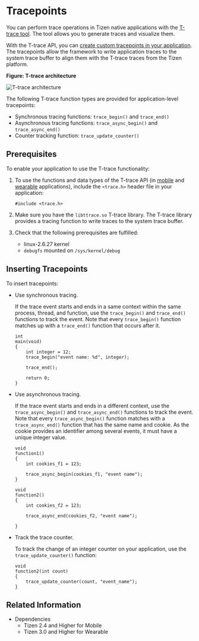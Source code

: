 # Tracepoints


You can perform trace operations in Tizen native applications with the [T-trace tool](../../../tizen-studio/native-tools/t_trace.md). The tool allows you to generate traces and visualize them.

With the T-trace API, you can [create custom tracepoints in your application](#insert). The tracepoints allow the framework to write application traces to the system trace buffer to align them with the T-trace traces from the Tizen platform.

**Figure: T-trace architecture**

![T-trace architecture](./media/trace.png)

The following T-trace function types are provided for application-level tracepoints:

- Synchronous tracing functions: `trace_begin()` and `trace_end()`
- Asynchronous tracing functions: `trace_async_begin()` and `trace_async_end()`
- Counter tracking function: `trace_update_counter()`

## Prerequisites

To enable your application to use the T-trace functionality:

1. To use the functions and data types of the T-trace API (in [mobile](../../../../org.tizen.native.mobile.apireference/group__CAPI__SYSTEM__TRACE__MODULE.html) and [wearable](../../../../org.tizen.native.wearable.apireference/group__CAPI__SYSTEM__TRACE__MODULE.html) applications), include the `<trace.h>` header file in your application:

    ```
    #include <trace.h>
    ```

2. Make sure you have the `libttrace.so` T-trace library. The T-trace library provides a tracing function to write traces to the system trace buffer.
3. Check that the following prerequisites are fulfilled:
   - linux-2.6.27 kernel
   - `debugfs` mounted on `/sys/kernel/debug`

<a name="insert"></a>
## Inserting Tracepoints

To insert tracepoints:

- Use synchronous tracing.

  If the trace event starts and ends in a same context within the same process, thread, and function, use the `trace_begin()` and `trace_end()` functions to track the event. Note that every `trace_begin()` function matches up with a `trace_end()` function that occurs after it.

  ```
  int
  main(void)
  {
      int integer = 12;
      trace_begin("event name: %d", integer);

      trace_end();

      return 0;
  }
  ```

- Use asynchronous tracing.

  If the trace event starts and ends in a different context, use the `trace_async_begin()` and `trace_async_end()` functions to track the event. Note that every `trace_async_begin()` function matches with a `trace_async_end()` function that has the same name and cookie. As the cookie provides an identifier among several events, it must have a unique integer value.

  ```
  void
  function1()
  {
      int cookies_f1 = 123;

      trace_async_begin(cookies_f1, "event name");
  }

  void
  function2()
  {
      int cookies_f2 = 123;

      trace_async_end(cookies_f2, "event name");

  }
  ```

- Track the trace counter.

  To track the change of an integer counter on your application, use the `trace_update_counter()` function:

  ```
  void
  function2(int count)
  {
      trace_update_counter(count, "event_name");
  }
  ```

## Related Information
* Dependencies
  - Tizen 2.4 and Higher for Mobile
  - Tizen 3.0 and Higher for Wearable
